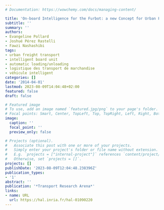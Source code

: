 ```yaml
---
# Documentation: https://wowchemy.com/docs/managing-content/

title: 'On-board Intelligence for the Furbot: a new Concept for Urban Freight Transport'
subtitle: ''
summary: ''
authors:
- Evangeline Pollard
- Joshué Pérez Rastelli
- Fawzi Nashashibi
tags:
- urban freight transport
- intelligent board unit
- automatic loading/unloading
- logistique des transport de marchandise
- véhicule intelligent
categories: []
date: '2014-04-01'
lastmod: 2023-08-09T14:04:48+02:00
featured: false
draft: false

# Featured image
# To use, add an image named `featured.jpg/png` to your page's folder.
# Focal points: Smart, Center, TopLeft, Top, TopRight, Left, Right, BottomLeft, Bottom, BottomRight.
image:
  caption: ''
  focal_point: ''
  preview_only: false

# Projects (optional).
#   Associate this post with one or more of your projects.
#   Simply enter your project's folder or file name without extension.
#   E.g. `projects = ["internal-project"]` references `content/project/deep-learning/index.md`.
#   Otherwise, set `projects = []`.
projects: []
publishDate: '2023-08-09T12:04:48.238396Z'
publication_types:
- '1'
abstract: ''
publication: '*Transport Research Arena*'
links:
- name: URL
  url: https://hal.inria.fr/hal-01090220
---
```

